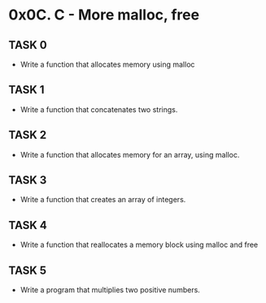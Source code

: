 # 0x0C. C - More malloc, free

## TASK 0
* Write a function that allocates memory using malloc

## TASK 1
* Write a function that concatenates two strings.

## TASK 2
* Write a function that allocates memory for an array, using malloc.

## TASK 3
* Write a function that creates an array of integers.

## TASK 4
* Write a function that reallocates a memory block using malloc and free

## TASK 5
* Write a program that multiplies two positive numbers.
